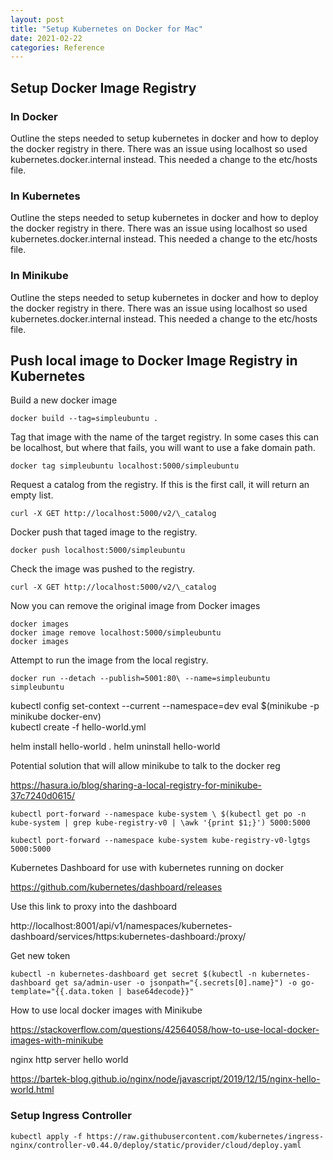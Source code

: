 ```yaml
---
layout: post
title: "Setup Kubernetes on Docker for Mac"
date: 2021-02-22
categories: Reference
---
```


## Setup Docker Image Registry

### In Docker

Outline the steps needed to setup kubernetes in docker and how to deploy the docker registry in there. There was an issue using localhost so used kubernetes.docker.internal instead. This needed a change to the etc/hosts file.

### In Kubernetes

Outline the steps needed to setup kubernetes in docker and how to deploy the docker registry in there. There was an issue using localhost so used kubernetes.docker.internal instead. This needed a change to the etc/hosts file.

### In Minikube

Outline the steps needed to setup kubernetes in docker and how to deploy the docker registry in there. There was an issue using localhost so used kubernetes.docker.internal instead. This needed a change to the etc/hosts file.

## Push local image to Docker Image Registry in Kubernetes

Build a new docker image

    docker build --tag=simpleubuntu .

Tag that image with the name of the target registry. In some cases this can be localhost, but where that fails, you will want to use a fake domain path.

    docker tag simpleubuntu localhost:5000/simpleubuntu

Request a catalog from the registry. If this is the first call, it will return an empty list.

    curl -X GET http://localhost:5000/v2/\_catalog

Docker push that taged image to the registry.

    docker push localhost:5000/simpleubuntu

Check the image was pushed to the registry.

    curl -X GET http://localhost:5000/v2/\_catalog

Now you can remove the original image from Docker images

    docker images
    docker image remove localhost:5000/simpleubuntu
    docker images

Attempt to run the image from the local registry.

    docker run --detach --publish=5001:80\ --name=simpleubuntu simpleubuntu

kubectl config set-context --current --namespace=dev
eval $(minikube -p minikube docker-env)  
kubectl create -f hello-world.yml

helm install hello-world .
helm uninstall hello-world

Potential solution that will allow minikube to talk to the docker reg

https://hasura.io/blog/sharing-a-local-registry-for-minikube-37c7240d0615/

    kubectl port-forward --namespace kube-system \ $(kubectl get po -n kube-system | grep kube-registry-v0 | \awk '{print $1;}') 5000:5000

    kubectl port-forward --namespace kube-system kube-registry-v0-lgtgs 5000:5000

Kubernetes Dashboard for use with kubernetes running on docker

https://github.com/kubernetes/dashboard/releases

Use this link to proxy into the dashboard

http://localhost:8001/api/v1/namespaces/kubernetes-dashboard/services/https:kubernetes-dashboard:/proxy/

Get new token

    kubectl -n kubernetes-dashboard get secret $(kubectl -n kubernetes-dashboard get sa/admin-user -o jsonpath="{.secrets[0].name}") -o go-template="{{.data.token | base64decode}}"

How to use local docker images with Minikube

https://stackoverflow.com/questions/42564058/how-to-use-local-docker-images-with-minikube

nginx http server hello world

https://bartek-blog.github.io/nginx/node/javascript/2019/12/15/nginx-hello-world.html

### Setup Ingress Controller

    kubectl apply -f https://raw.githubusercontent.com/kubernetes/ingress-nginx/controller-v0.44.0/deploy/static/provider/cloud/deploy.yaml
